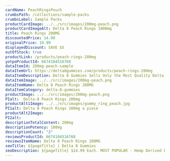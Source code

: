 ```yaml
---
cardName: PeachRingsPouch
crumbsPath: /collections/sample-packs
crumbsLabel: Sample Packs
productCardImage: ../../src/images/200mg-peach.png
productCardImageAlt: Delta 8 Peach Rings 1000mg
title: Peach Rings 200MG
discountedPrice: 14.99
originalPrice: 19.99
displayedDiscount: SAVE $5
outOfStock: true
productLink: /products/peach-rings-200mg
yotpoProductId: 6674104516768
dataItemId: 200mg-peach-sample
dataItemUrl: https://delta8gummies.com/products/peach-rings-200mg
dataItemDescription: Delta 8 Gummies Sells Only the Most Quality Delta 8 THC 200mg Peach Rings Fully Formulated from Hemp. These products are 2018 Federal Farm Bill Legal.
dataItemImage: ../../src/images/200mg-peach.png
dataItemName: Delta 8 Peach Rings 200MG
dataItemCategory: delta-8-gummies
productImage: ../../src/images/200mg-peach.png
PIalt:  Delta-8 Peach Rings 200mg
productAlt1Image: ../../src/images/gummy_ring_peach.jpg
PI1alt: Delta 8 Peach Rings 100mg a piece
productAlt2Image: 
PI2alt: 
descriptionTotalContent: 200mg
descriptionPotency: 100mg
descriptionCount: "2"
reviewsProductId: 6674104516768
reviewsItemName: Delta 8 Peach Rings 200MG
seoTitle: ${pageTitle} | Delta 8 Gummies
seoDescription: ${pageTitle} $14.99 Each. MOST POPULAR - Hemp Derived D8 200mg peach rings pouch. Delta-8 CBD Edibles 2018 Fedral Farm Bill legal. Consume Delta 8 thc peach ring gummies Responsibly.
---
```

